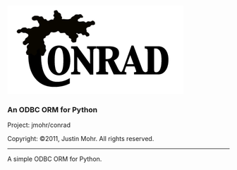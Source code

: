 ![Conrad ORM](https://github.com/jmohr/conrad/raw/master/doc/assets/conrad-logo.png)

### An ODBC ORM for Python

Project: jmohr/conrad

Copyright: ©2011, Justin Mohr. All rights reserved.

* * * * * * * * * * * * * * * * * * * * * * * * * * * * * * * * * * * * * * *

A simple ODBC ORM for Python.
